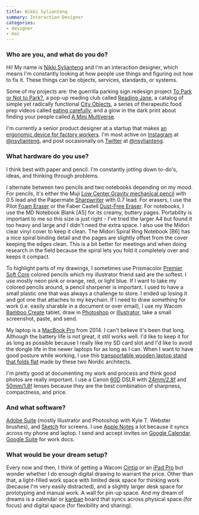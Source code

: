 ```yaml
---
title: Nikki Sylianteng
summary: Interaction Designer
categories:
- designer
- mac
---
```


### Who are you, and what do you do?

Hi! My name is [Nikki Sylianteng](https://nikkisylianteng.com/ "Nikki's website.") and I'm an interaction designer, which means I'm constantly looking at how people use things and figuring out how to fix it. These things can be objects, services, standards, or systems. 

Some of my projects are: the guerrilla parking sign redesign project [To Park or Not to Park?](http://signup.toparkornottopark.com/ "Nikki's parking sign redesign project."), a pop-up reading club called [Reading Jane](https://nikkisylianteng.com/reading-jane/ "Nikki's book club."), a catalog of simple yet radically functional [City Objects](https://cityobjects.io/ "Nikki's catalog of city objects."), a series of therapeutic food prep videos called [eating carefully](https://eatingcarefully.com/ "Nikki's food preperation videos."), and a glow in the dark print about finding your people called [A Mini Multiverse](http://multiverse.nikkisylianteng.com/ "Nikki's glow in the dark print.").

I'm currently a senior product designer at a startup that makes [an ergonomic device for factory workers][reflex]. I'm most active on [Instagram][] at [@nsylianteng](), and post occasionally on [Twitter][] at [@nsylianteng](https://twitter.com/nsylianteng "Nikki's Twitter account.").

### What hardware do you use?

I think best with paper and pencil. I'm constantly jotting down to-do's, ideas, and thinking through problems.

I alternate between two pencils and two notebooks depending on my mood. For pencils, it's either the Muji [Low Center Gravity mechanical pencil][low-center-gravity] with 0.5 lead and the Papermate [Sharpwriter][] with 0.7 lead. For erasers, I use the Pilot [Foam Eraser][foam-eraser] or the Faber Castell [Dust-Free Eraser][dust-free-eraser]. For notebooks, I use the MD Notebook Blank [A5] for its creamy, buttery pages. Portability is important to me so this size is just right - I've tried the larger A4 but found it too heavy and large and I didn't need the extra space. I also use the Midori clear vinyl cover to keep it clean. The Midori Spiral Ring Notebook [B6] has a nice spiral binding detail and the pages are slightly offset from the cover keeping the edges clean. This is a bit better for meetings and when doing research in the field because the spiral lets you fold it completely over and keeps it compact.

To highlight parts of my drawings, I sometimes use Prismacolor [Premier Soft Core][premier-soft-core] colored pencils which my illustrator friend said are the softest. I use mostly neon pink or orange, red, or light blue. If I want to take my colored pencils around, a pencil sharpener is important. I used to have a small plastic one that was always a challenge to store. I ended up losing it and got one that attaches to my keychain. If I need to draw something for work (i.e. easily sharable in a document or over email), I use my Wacom [Bamboo Create][bamboo-create] tablet, draw in [Photoshop][] or [Illustrator][], take a small screenshot, paste, and send.

My laptop is a [MacBook Pro][macbook-pro] from 2014. I can't believe it's been that long. Although the battery life is not great, it still works well. I'd like to keep it for as long as possible because I really like my SD card slot and I'd like to avoid the dongle life in the newer laptops for as long as I can. When I want to have good posture while working, I use this [transportable wooden laptop stand that folds flat][standing] made by these two Nordic architects.

I'm pretty good at documenting my work and process and think good photos are really important. I use a Canon [60D][eos-60d] DSLR with [24mm/2.8f][ef-24mm-f2.8] and [50mm/1.8f][ef-50mm-f1.8-ii] lenses because they are the best combination of sharpness, compactness, and price.

### And what software?

[Adobe Suite][creative-suite] (mostly Illustrator and Photoshop with Kyle T. Webster brushes), and [Sketch][] for screens. I use [Apple Notes][notes] a lot because it syncs across my phone and laptop. I send and accept invites on [Google Calendar][google-calendar]. [Google Suite][g-suite] for work docs.

### What would be your dream setup?

Every now and then, I think of getting a Wacom [Cintiq][] or an [iPad Pro][ipad-pro] but wonder whether I do enough digital drawing to warrant the price. Other than that, a light-filled work space with limited desk space for thinking work (because I'm very easily distracted), and a slightly larger desk space for prototyping and manual work. A wall for pin-up space. And my dream of dreams is a calendar or [kanban](https://en.wikipedia.org/wiki/Kanban_(development) "The Wikipedia entry for kanban.") board that syncs across physical space (for focus) and digital space (for flexibility and sharing).

[bamboo-create]: https://www.newegg.com/global/au-en/Common/MessagePage.aspx?MsgCode=3&ID=13 "A drawing tablet."
[cintiq]: https://www.wacom.com/en/us/cintiq "A computer screen you can draw on."
[dust-free-eraser]: http://www.fabercastell.com/art-and-graphic/artist-products/accessories/EraserDustfree/187120 "An eraser."
[ef-24mm-f2.8]: https://www.usa.canon.com/cusa/support/professional/lenses/ef_lenses/ef_24mm_f_2_8 "A wide angle lens."
[ef-50mm-f1.8-ii]: http://usa.canon.com/cusa/consumer/products/cameras/ef_lens_lineup/ef_50mm_f_1_8_ii "A standard and medium telephoto camera lens."
[eos-60d]: http://usa.canon.com/cusa/consumer/products/cameras/slr_cameras/eos_60d "A consumer-level DSLR camera."
[foam-eraser]: https://www.jetpens.com/Pilot-Foam-Eraser-Size-10/pd/2526 "An eraser."
[ipad-pro]: https://en.wikipedia.org/wiki/IPad_Pro "An iOS tablet."
[low-center-gravity]: https://www.muji.us/store/catalog/product/view/id/1228/s/low-center-of-gravity-mechanical-pencil-0-5mm/category/747/ "A mechanical pencil."
[macbook-pro]: https://www.apple.com/macbook-pro/ "A laptop."
[premier-soft-core]: http://www.prismacolor.com/products/colored-pencils/softcore-lead "Coloured pencils."
[reflex]: https://www.wearkinetic.com/product "A wearable device for better ergonomic workplace safety."
[sharpwriter]: https://www.amazon.com/Paper-Mate-Sharpwriter-Mechanical-3030131/dp/B00006IEE4 "A mechanical pencil."
[standing]: https://www.kickstarter.com/projects/516620245/standing-laptop-stand-get-1-and-give-1-for-free "A foldable wooden laptop stand."
[creative-suite]: https://www.adobe.com/creativecloud.html "A collection of design tools."
[g-suite]: https://gsuite.google.com/ "A hosted solution for email, calendaring and more."
[google-calendar]: https://en.wikipedia.org/wiki/Google_Calendar "A web-based calendar client."
[illustrator]: https://www.adobe.com/products/illustrator.html "A vector graphics editor."
[instagram]: https://www.instagram.com/ "A photo sharing service."
[notes]: https://en.wikipedia.org/wiki/Notes_(Apple) "A note-taking application included with Mac OS X."
[photoshop]: https://www.adobe.com/products/photoshop.html "A bitmap image editor."
[sketch]: https://www.sketchapp.com/ "A vector drawing application for Mac OS X."
[twitter]: https://twitter.com/ "An online micro-blogging platform."
